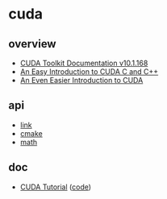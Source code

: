# cuda

## overview

- [CUDA Toolkit Documentation v10.1.168](https://docs.nvidia.com/cuda/index.html)
- [An Easy Introduction to CUDA C and C++](https://devblogs.nvidia.com/easy-introduction-cuda-c-and-c/)
- [An Even Easier Introduction to CUDA](https://devblogs.nvidia.com/even-easier-introduction-cuda/)

## api

- [link]()
- [cmake](./api/cmake)
- [math]()

## doc

- [CUDA Tutorial](https://cuda-tutorial.readthedocs.io/en/latest/) ([code](./doc/CUDA%20Tutorial))
